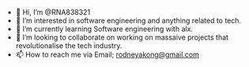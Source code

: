 - 👋 Hi, I’m @RNA838321
- 👀 I’m interested in software engineering and anything related to tech.
- 🌱 I’m currently learning Software engineering with alx.
- 💞️ I’m looking to collaborate on working on massaive projects that revolutionalise the tech industry.
- 📫 How to reach me via Email; rodneyakong@gmail.com

<!---
RNA838321/RNA838321 is a ✨ special ✨ repository because its `README.md` (this file) appears on your GitHub profile.
You can click the Preview link to take a look at your changes.
--->
